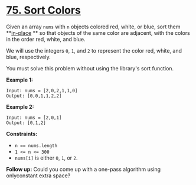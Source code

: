 # [75. Sort Colors](https://leetcode.com/problems/sort-colors/description/)

Given an array `nums` with `n` objects colored red, white, or blue, sort them **<a href="https://en.wikipedia.org/wiki/In-place_algorithm" target="_blank">in-place</a> ** so that objects of the same color are adjacent, with the colors in the order red, white, and blue.

We will use the integers `0`, `1`, and `2` to represent the color red, white, and blue, respectively.

You must solve this problem without using the library's sort function.

**Example 1:** 

```
Input: nums = [2,0,2,1,1,0]
Output: [0,0,1,1,2,2]
```

**Example 2:** 

```
Input: nums = [2,0,1]
Output: [0,1,2]
```

**Constraints:** 

- `n == nums.length`
- `1 <= n <= 300`
- `nums[i]` is either `0`, `1`, or `2`.

**Follow up:** Could you come up with a one-pass algorithm using onlyconstant extra space?